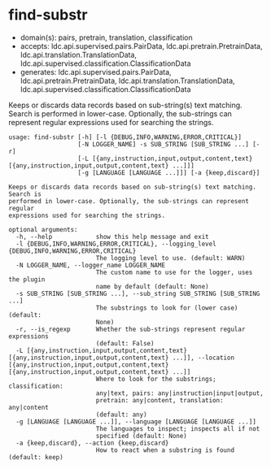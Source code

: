# find-substr

* domain(s): pairs, pretrain, translation, classification
* accepts: ldc.api.supervised.pairs.PairData, ldc.api.pretrain.PretrainData, ldc.api.translation.TranslationData, ldc.api.supervised.classification.ClassificationData
* generates: ldc.api.supervised.pairs.PairData, ldc.api.pretrain.PretrainData, ldc.api.translation.TranslationData, ldc.api.supervised.classification.ClassificationData

Keeps or discards data records based on sub-string(s) text matching. Search is performed in lower-case. Optionally, the sub-strings can represent regular expressions used for searching the strings.

```
usage: find-substr [-h] [-l {DEBUG,INFO,WARNING,ERROR,CRITICAL}]
                   [-N LOGGER_NAME] -s SUB_STRING [SUB_STRING ...] [-r]
                   [-L [{any,instruction,input,output,content,text} [{any,instruction,input,output,content,text} ...]]]
                   [-g [LANGUAGE [LANGUAGE ...]]] [-a {keep,discard}]

Keeps or discards data records based on sub-string(s) text matching. Search is
performed in lower-case. Optionally, the sub-strings can represent regular
expressions used for searching the strings.

optional arguments:
  -h, --help            show this help message and exit
  -l {DEBUG,INFO,WARNING,ERROR,CRITICAL}, --logging_level {DEBUG,INFO,WARNING,ERROR,CRITICAL}
                        The logging level to use. (default: WARN)
  -N LOGGER_NAME, --logger_name LOGGER_NAME
                        The custom name to use for the logger, uses the plugin
                        name by default (default: None)
  -s SUB_STRING [SUB_STRING ...], --sub_string SUB_STRING [SUB_STRING ...]
                        The substrings to look for (lower case) (default:
                        None)
  -r, --is_regexp       Whether the sub-strings represent regular expressions
                        (default: False)
  -L [{any,instruction,input,output,content,text} [{any,instruction,input,output,content,text} ...]], --location [{any,instruction,input,output,content,text} [{any,instruction,input,output,content,text} ...]]
                        Where to look for the substrings; classification:
                        any|text, pairs: any|instruction|input|output,
                        pretrain: any|content, translation: any|content
                        (default: any)
  -g [LANGUAGE [LANGUAGE ...]], --language [LANGUAGE [LANGUAGE ...]]
                        The languages to inspect; inspects all if not
                        specified (default: None)
  -a {keep,discard}, --action {keep,discard}
                        How to react when a substring is found (default: keep)
```
